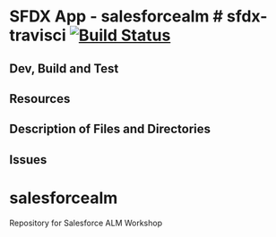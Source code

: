 # SFDX  App - salesforcealm # sfdx-travisci [![Build Status](https://travis-ci.org/forcedotcom/salesforcealm.svg?branch=labs)](https://travis-ci.org/forcedotcom/salesforcealm)

## Dev, Build and Test


## Resources


## Description of Files and Directories


## Issues


# salesforcealm
Repository for Salesforce ALM Workshop
